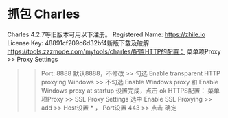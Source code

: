 # 抓包 Charles

Charles 4.2.7等旧版本可用以下注册。
Registered Name: https://zhile.io
License Key: 48891cf209c6d32bf4新版下载及破解
https://tools.zzzmode.com/mytools/charles/配置HTTP的配置：
菜单项Proxy >> Proxy Settings
>> Port: 8888 默认8888，不修改 >> 勾选 Enable transparent HTTP proxying
>> Windows >> 不勾选 Enable Windows proxy 和 Enable Windows proxy at startup
>> 设置完成，点击  ok
>> HTTPS配置：
>> 菜单项Proxy >> SSL Proxy Settings
>> 选中 Enable SSL Proxying >> add >> Host设置 * ， Port设置 443 >> 点击 确定